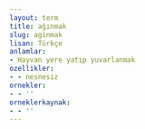 ```yaml
---
layout: term
title: ağınmak
slug: aginmak
lisan: Türkçe
anlamlar:
- Hayvan yere yatıp yuvarlanmak
ozellikler:
- - nesnesiz
ornekler:
- - ''
orneklerkaynak:
- - ''
---
```

